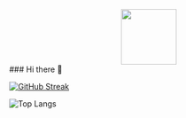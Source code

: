 <div id="header" align="center">   
  <img src="https://media.giphy.com/media/M9gbBd9nbDrOTu1Mqx/giphy.gif" width="100"/>  
</div>  
### Hi there 👋

[![GitHub Streak](https://github-readme-streak-stats.herokuapp.com/?user=Snr1s3)](https://git.io/streak-stats)   

![Top Langs](https://github-readme-stats.vercel.app/api/top-langs/?username=Snr1s3&langs_count=8)

